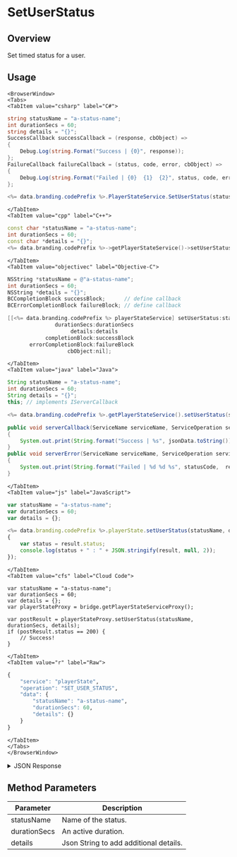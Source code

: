 # SetUserStatus
## Overview
Set timed status for a user.

<PartialServop service_name="playerState" operation_name="SET_USER_STATUS" />

## Usage

```mdx-code-block
<BrowserWindow>
<Tabs>
<TabItem value="csharp" label="C#">
```

```csharp
string statusName = "a-status-name";
int durationSecs = 60;
string details = "{}";
SuccessCallback successCallback = (response, cbObject) =>
{
    Debug.Log(string.Format("Success | {0}", response));
};
FailureCallback failureCallback = (status, code, error, cbObject) =>
{
    Debug.Log(string.Format("Failed | {0}  {1}  {2}", status, code, error));
};

<%= data.branding.codePrefix %>.PlayerStateService.SetUserStatus(statusName, durationSecs, details, successCallback, failureCallback);
```

```mdx-code-block
</TabItem>
<TabItem value="cpp" label="C++">
```

```cpp
const char *statusName = "a-status-name";
int durationSecs = 60;
const char *details = "{}";
<%= data.branding.codePrefix %>->getPlayerStateService()->setUserStatus(statusName, durationSecs, details, this);
```

```mdx-code-block
</TabItem>
<TabItem value="objectivec" label="Objective-C">
```

```objectivec
NSString *statusName = @"a-status-name";
int durationSecs = 60;
NSString *details = "{}";
BCCompletionBlock successBlock;      // define callback
BCErrorCompletionBlock failureBlock; // define callback

[[<%= data.branding.codePrefix %> playerStateService] setUserStatus:statusName
               durationSecs:durationSecs
                    details:details
            completionBlock:successBlock
       errorCompletionBlock:failureBlock
                   cbObject:nil];
```

```mdx-code-block
</TabItem>
<TabItem value="java" label="Java">
```

```java
String statusName = "a-status-name";
int durationSecs = 60;
String details = "{}";
this; // implements IServerCallback

<%= data.branding.codePrefix %>.getPlayerStateService().setUserStatus(statusName, durationSecs, details, this);

public void serverCallback(ServiceName serviceName, ServiceOperation serviceOperation, JSONObject jsonData)
{
    System.out.print(String.format("Success | %s", jsonData.toString()));
}
public void serverError(ServiceName serviceName, ServiceOperation serviceOperation, int statusCode, int reasonCode, String jsonError)
{
    System.out.print(String.format("Failed | %d %d %s", statusCode,  reasonCode, jsonError.toString()));
}
```

```mdx-code-block
</TabItem>
<TabItem value="js" label="JavaScript">
```

```javascript
var statusName = "a-status-name";
var durationSecs = 60;
var details = {};

<%= data.branding.codePrefix %>.playerState.setUserStatus(statusName, durationSecs, details, result =>
{
    var status = result.status;
    console.log(status + " : " + JSON.stringify(result, null, 2));
});
```

```mdx-code-block
</TabItem>
<TabItem value="cfs" label="Cloud Code">
```

```cfscript
var statusName = "a-status-name";
var durationSecs = 60;
var details = {};
var playerStateProxy = bridge.getPlayerStateServiceProxy();

var postResult = playerStateProxy.setUserStatus(statusName, durationSecs, details);
if (postResult.status == 200) {
    // Success!
}
```

```mdx-code-block
</TabItem>
<TabItem value="r" label="Raw">
```

```r
{
	"service": "playerState",
	"operation": "SET_USER_STATUS",
	"data": {
		"statusName": "a-status-name",
		"durationSecs": 60,
		"details": {}
	}
}
```

```mdx-code-block
</TabItem>
</Tabs>
</BrowserWindow>
```

<details>
<summary>JSON Response</summary>

```json
{
  "data": {
    "rapidFire": {
      "activeStart": 1567537263623,
      "statusName": "rapidFire",
      "details": {},
      "activeUntil": 1567537323623
    }
  },
  "status": 200
}
```
</details>

## Method Parameters
Parameter | Description
--------- | -----------
statusName | Name of the status. 
durationSecs | An active duration.
details | Json String to add additional details.


